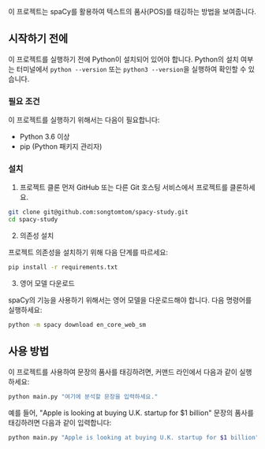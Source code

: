 이 프로젝트는 spaCy를 활용하여 텍스트의 품사(POS)를 태깅하는 방법을 보여줍니다.

## 시작하기 전에
이 프로젝트를 실행하기 전에 Python이 설치되어 있어야 합니다. Python의 설치 여부는 터미널에서 `python --version` 또는 `python3 --version`을 실행하여 확인할 수 있습니다.

### 필요 조건
이 프로젝트를 실행하기 위해서는 다음이 필요합니다:

- Python 3.6 이상
- pip (Python 패키지 관리자)

### 설치
1. 프로젝트 클론
먼저 GitHub 또는 다른 Git 호스팅 서비스에서 프로젝트를 클론하세요.

```bash
git clone git@github.com:songtomtom/spacy-study.git
cd spacy-study
````
2. 의존성 설치

프로젝트 의존성을 설치하기 위해 다음 단계를 따르세요:


```bash
pip install -r requirements.txt
```

3. 영어 모델 다운로드

spaCy의 기능을 사용하기 위해서는 영어 모델을 다운로드해야 합니다. 다음 명령어를 실행하세요:

```bash
python -m spacy download en_core_web_sm
```

## 사용 방법

이 프로젝트를 사용하여 문장의 품사를 태깅하려면, 커맨드 라인에서 다음과 같이 실행하세요:

```bash
python main.py "여기에 분석할 문장을 입력하세요."
```
예를 들어, "Apple is looking at buying U.K. startup for $1 billion" 문장의 품사를 태깅하려면 다음과 같이 입력합니다:

```bash
python main.py "Apple is looking at buying U.K. startup for $1 billion"
```

